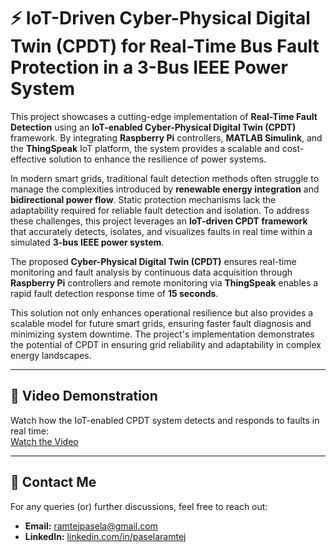 # ⚡ IoT-Driven Cyber-Physical Digital Twin (CPDT) for Real-Time Bus Fault Protection in a 3-Bus IEEE Power System  

This project showcases a cutting-edge implementation of **Real-Time Fault Detection** using an **IoT-enabled Cyber-Physical Digital Twin (CPDT)** framework. By integrating **Raspberry Pi** controllers, **MATLAB Simulink**, and the **ThingSpeak** IoT platform, the system provides a scalable and cost-effective solution to enhance the resilience of power systems.  

In modern smart grids, traditional fault detection methods often struggle to manage the complexities introduced by **renewable energy integration** and **bidirectional power flow**. Static protection mechanisms lack the adaptability required for reliable fault detection and isolation. To address these challenges, this project leverages an **IoT-driven CPDT framework** that accurately detects, isolates, and visualizes faults in real time within a simulated **3-bus IEEE power system**.  

The proposed **Cyber-Physical Digital Twin (CPDT)** ensures real-time monitoring and fault analysis by continuous data acquisition through **Raspberry Pi** controllers and remote monitoring via **ThingSpeak** enables a rapid fault detection response time of **15 seconds**.  

This solution not only enhances operational resilience but also provides a scalable model for future smart grids, ensuring faster fault diagnosis and minimizing system downtime. The project's implementation demonstrates the potential of CPDT in ensuring grid reliability and adaptability in complex energy landscapes.  

---

## 🎥 **Video Demonstration**
Watch how the IoT-enabled CPDT system detects and responds to faults in real time:  
[Watch the Video](https://youtu.be/1SOuRba_OvU)  

---

## 📧 **Contact Me**  
For any queries (or) further discussions, feel free to reach out:  
- **Email:** [ramtejpasela@gmail.com](mailto:ramtejpasela@gmail.com)  
- **LinkedIn:** [linkedin.com/in/paselaramtej](https://www.linkedin.com/in/paselaramtej)  
